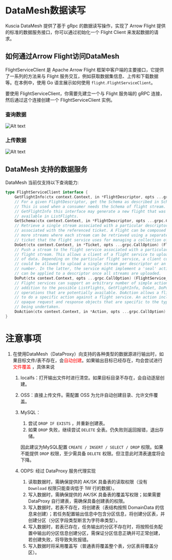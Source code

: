 # DataMesh数据读写

Kuscia DataMesh 提供了基于 gRpc 的数据读写操作，实现了 Arrow Flight 提供的标准的数据服务接口，你可以通过初始化一个 Flight Client 来发起数据的请求。

## 如何通过Arrow Flight访问DataMesh

FlightServiceClient 是 Apache Arrow Flight 框架中客户端的主要接口，它提供了一系列的方法来与 Flight 服务交互，例如获取数据集信息、上传和下载数据等。在本例中，使用 Go 语言展示如何使用 `flight.FlightServiceClient`。

要使用 FlightServiceClient，你需要先建立一个与 Flight 服务端的 gRPC 连接，然后通过这个连接创建一个 FlightServiceClient 实例。

### 查询数据

![Alt text](../../../imgs/flight_do_get.png)

### 上传数据

![Alt text](../../../imgs/flight_do_put.png)

## DataMesh 支持的数据服务

DataMesh 当前仅支持以下查询能力:

```go
type FlightServiceClient interface {
	GetFlightInfo(ctx context.Context, in *FlightDescriptor, opts ...grpc.CallOption) (*FlightInfo, error)
	// For a given FlightDescriptor, get the Schema as described in Schema.fbs::Schema
	// This is used when a consumer needs the Schema of flight stream. Similar to
	// GetFlightInfo this interface may generate a new flight that was not previously
	// available in ListFlights.
	GetSchema(ctx context.Context, in *FlightDescriptor, opts ...grpc.CallOption) (*SchemaResult, error)
	// Retrieve a single stream associated with a particular descriptor
	// associated with the referenced ticket. A Flight can be composed of one or
	// more streams where each stream can be retrieved using a separate opaque
	// ticket that the flight service uses for managing a collection of streams.
	DoGet(ctx context.Context, in *Ticket, opts ...grpc.CallOption) (FlightService_DoGetClient, error)
	// Push a stream to the flight service associated with a particular
	// flight stream. This allows a client of a flight service to upload a stream
	// of data. Depending on the particular flight service, a client consumer
	// could be allowed to upload a single stream per descriptor or an unlimited
	// number. In the latter, the service might implement a 'seal' action that
	// can be applied to a descriptor once all streams are uploaded.
	DoPut(ctx context.Context, opts ...grpc.CallOption) (FlightService_DoPutClient, error)
	// Flight services can support an arbitrary number of simple actions in
	// addition to the possible ListFlights, GetFlightInfo, DoGet, DoPut
	// operations that are potentially available. DoAction allows a flight client
	// to do a specific action against a flight service. An action includes
	// opaque request and response objects that are specific to the type action
	// being undertaken.
	DoAction(ctx context.Context, in *Action, opts ...grpc.CallOption) (FlightService_DoActionClient, error)
}
```

# 注意事项

1. 在使用DataMesh（DataProxy）向支持的各种类型的数据源进行输出时，如果目标文件/表不存在，会<span style="color: red;">自动创建</span>。如果输出目标已经存在，均会尝试进行<span style="color: red;">文件覆盖</span> ，具体来说
	1. localfs：打开输出文件时进行清空。如果目标目录不存在，会自动逐层创建。
	2. OSS：直接上传文件。需配置 OSS 为允许自动创建目录、允许文件覆盖。
	3. MySQL：
		1. 尝试 `DROP IF EXISTS` ，并重新创建表。
		2. 如果 `DROP` 失败，继续尝试 `DELETE` 全表。仍失败则返回报错，退出存储。

		因此建议为MySQL配置 `CREATE / INSERT / SELECT / DROP` 权限。如果不能提供 `DROP` 权限，至少需具备 `DELETE` 权限。但注意此时清表速度将会下降。

	4. ODPS: 经过 DataProxy 服务代理实现
		1. 读取数据时，需确保提供的 AK/SK 具备表的读取权限（没有 `Download` 权限只能查询低于 1W 行的数据）。
        2. 写入数据时，需确保提供的 AK/SK 具备表的覆盖写权限；如果需要 DataProxy 自行建表，需确保具备创建表的权限。
        3. 写入数据时，若表不存在，将创建表（表结构按照 DomainData 的信息来创建）；若任务配置输出信息中包含分区信息，将创建分区表，并创建分区（分区字段类型断言为字符串类型）。
        4. 写入数据时，若表已存在，任务输出的分区不存在时，将按照任务配置中输出的分区信息创建分区，需保证分区信息正确并可正常创建，若创建失败，将导致失败报错。
        5. 写入数据时将采用覆盖写（普通表将覆盖整个表，分区表将覆盖分区）。